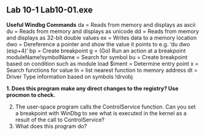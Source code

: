 ## Lab 10-1 Lab10-01.exe

**Useful Windbg Commands**
da = Reads from memory and displays as ascii
du = Reads from memory and displays as unicode
dd = Reads from memory and displays as 32-bit double values
ex = Writes data to a memory location
dwo = Dereference a pointer and show the value it points to e.g. ‘du dwo (esp+4)’
bp = Create breakpoint
g = (Go) Run an action at a breakpoint
moduleName!symbolName = Search for symbol
bu = Create breakpoint based on condition such as module load
$iment = Determine entry point
x = Search functions for value
ln = list nearest function to memory address
dt = Driver Type information based on symbols
!drvobj


**1. Does this program make any direct changes to the registry? Use procmon
to check.**





2. The user-space program calls the ControlService function. Can you set a
breakpoint with WinDbg to see what is executed in the kernel as a result
of the call to ControlService?
3. What does this program do?
